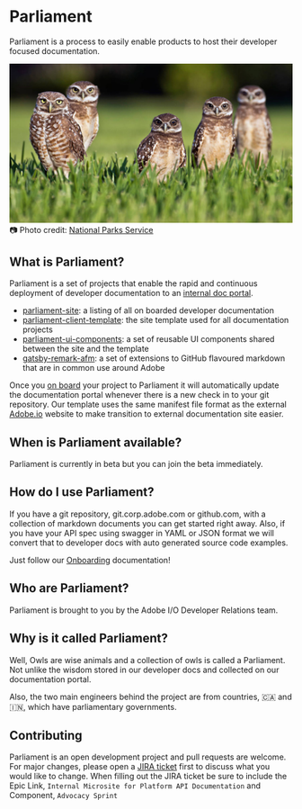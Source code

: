 # Parliament

Parliament is a process to easily enable products to host their developer focused documentation.


![owls](images/owls.jpg)
📷 Photo credit: [National Parks Service](https://www.nps.gov/index.htm)

## What is Parliament?

Parliament is a set of projects that enable the rapid and continuous deployment of developer documentation to an [internal doc portal](http://docs.corp.adobe.com/).

- [parliament-site](https://git.corp.adobe.com/devrel/parliament-site): a listing of all on boarded developer documentation
- [parliament-client-template](https://git.corp.adobe.com/devrel/parliament-client-template): the site template used for all documentation projects
- [parliament-ui-components](https://git.corp.adobe.com/devrel/parliament-ui-components): a set of reusable UI components shared between the site and the template
- [gatsby-remark-afm](https://git.corp.adobe.com/devrel/gatsby-remark-afm): a set of extensions to GitHub flavoured markdown that are in common use around Adobe

Once you [on board](onboarding.md) your project to Parliament it will automatically update the documentation portal whenever there is a new check in to your git repository. Our template uses the same manifest file format as the external [Adobe.io](https://adobe.io) website to make transition to external documentation site easier.

## When is Parliament available?

Parliament is currently in beta but you can join the beta immediately.

## How do I use Parliament?

If you have a git repository, git.corp.adobe.com or github.com, with a collection of markdown documents you can get started right away. Also, if you have your API spec using swagger in YAML or JSON format we will convert that to developer docs with auto generated source code examples.

Just follow our [Onboarding](onboarding.md) documentation!

## Who are Parliament?

Parliament is brought to you by the Adobe I/O Developer Relations team.

## Why is it called Parliament?

Well, Owls are wise animals and a collection of owls is called a Parliament. Not unlike the wisdom stored in our developer docs and collected on our documentation portal.

Also, the two main engineers behind the project are from countries, 🇨🇦 and 🇮🇳, which have parliamentary governments.

## Contributing

Parliament is an open development project and pull requests are welcome. For major changes, please open a [JIRA ticket](https://jira.corp.adobe.com/projects/DEVEP/issues) first to discuss what you would like to change. When filling out the JIRA ticket be sure to include the Epic Link, `Internal Microsite for Platform API Documentation` and Component, `Advocacy Sprint`
